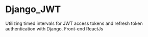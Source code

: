# Django_JWT
Utilizing timed intervals for JWT access tokens and refresh token authentication with Django. Front-end ReactJs
